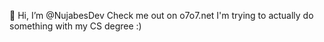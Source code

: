 👋 Hi, I’m @NujabesDev
Check me out on o7o7.net
I'm trying to actually do something with my CS degree :)
